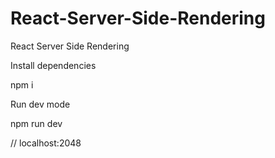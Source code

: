 # React-Server-Side-Rendering
React Server Side Rendering

Install dependencies

npm i

Run dev mode

npm run dev

// localhost:2048
